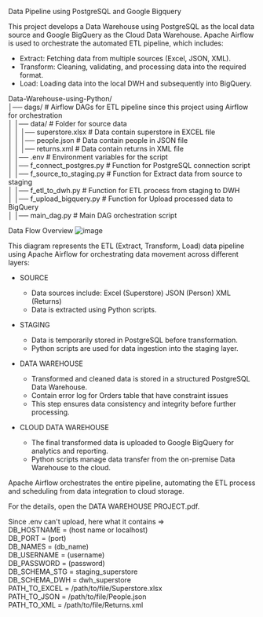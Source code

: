 Data Pipeline using PostgreSQL and Google Bigquery  
  
This project develops a Data Warehouse using PostgreSQL as the local data source and Google BigQuery as the Cloud Data Warehouse. Apache Airflow is used to orchestrate the automated ETL pipeline, which includes:  
+ Extract: Fetching data from multiple sources (Excel, JSON, XML).  
+ Transform: Cleaning, validating, and processing data into the required format.  
+ Load: Loading data into the local DWH and subsequently into BigQuery.

Data-Warehouse-using-Python/  
│── dags/                          # Airflow DAGs for ETL pipeline since this project using Airflow for orchestration  
│   │── data/                        # Folder for source data  
│   │   │── superstore.xlsx          # Data contain superstore in EXCEL file  
│   │   │── people.json             # Data contain people in JSON file  
│   │   │── returns.xml             # Data contain returns in XML file  
│   │── .env                        # Environment variables for the script  
│   │── f_connect_postgres.py        # Function for PostgreSQL connection script  
│   │── f_source_to_staging.py       # Function for Extract data from source to staging  
│   │── f_etl_to_dwh.py              # Function for ETL process from staging to DWH  
│   │── f_upload_bigquery.py         # Function for Upload processed data to BigQuery  
│   │── main_dag.py                  # Main DAG orchestration script  

Data Flow Overview
![image](https://github.com/user-attachments/assets/d86d805d-928a-4545-9e22-f417b825105a)

This diagram represents the ETL (Extract, Transform, Load) data pipeline using Apache Airflow for orchestrating data movement across different layers:

+ SOURCE
    - Data sources include:
        Excel (Superstore)
        JSON (Person)
        XML (Returns)
    - Data is extracted using Python scripts.

+ STAGING
    - Data is temporarily stored in PostgreSQL before transformation.
    - Python scripts are used for data ingestion into the staging layer.

+ DATA WAREHOUSE
    - Transformed and cleaned data is stored in a structured PostgreSQL Data Warehouse.
    - Contain error log for Orders table that have constraint issues
    - This step ensures data consistency and integrity before further processing.

+ CLOUD DATA WAREHOUSE
    - The final transformed data is uploaded to Google BigQuery for analytics and reporting.
    - Python scripts manage data transfer from the on-premise Data Warehouse to the cloud.

Apache Airflow orchestrates the entire pipeline, automating the ETL process and scheduling from data integration to cloud storage.

For the details, open the DATA WAREHOUSE PROJECT.pdf.

Since .env can't upload, here what it contains =>  
DB_HOSTNAME = (host name or localhost)  
DB_PORT = (port)  
DB_NAMES = (db_name)  
DB_USERNAME = (username)  
DB_PASSWORD = (password)  
DB_SCHEMA_STG = staging_superstore  
DB_SCHEMA_DWH = dwh_superstore  
PATH_TO_EXCEL = /path/to/file/Superstore.xlsx  
PATH_TO_JSON = /path/to/file/People.json  
PATH_TO_XML = /path/to/file/Returns.xml  
